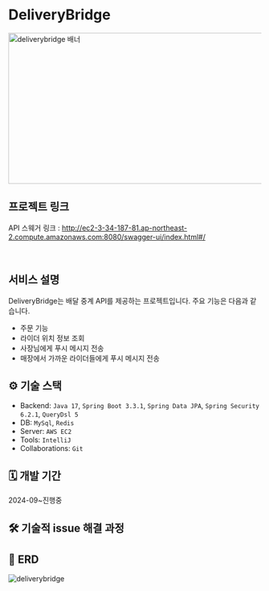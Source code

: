 # DeliveryBridge
<img src="https://github.com/user-attachments/assets/61b46050-6187-491a-9143-0bcba920226e" alt="deliverybridge 배너" style="width: 1000px; height: 300px;">




## 프로젝트 링크
API 스웨거 링크 : http://ec2-3-34-187-81.ap-northeast-2.compute.amazonaws.com:8080/swagger-ui/index.html#/

<br>

## 서비스 설명
DeliveryBridge는 배달 중계 API를 제공하는 프로젝트입니다. 주요 기능은 다음과 같습니다.


- 주문 기능
- 라이더 위치 정보 조회
- 사장님에게 푸시 메시지 전송
- 매장에서 가까운 라이더들에게 푸시 메시지 전송


## ⚙️ 기술 스택
- Backend: `Java 17`, `Spring Boot 3.3.1`, `Spring Data JPA`, `Spring Security 6.2.1`, `QueryDsl 5`
- DB: `MySql`, `Redis`
- Server: `AWS EC2`
- Tools: `IntelliJ`
- Collaborations: `Git`


## 🗓️ 개발 기간
2024-09~진행중

## 🛠 기술적 issue 해결 과정


## 💾 ERD

![deliverybridge](https://github.com/user-attachments/assets/652c885a-1fdb-44ff-94c1-2fc32ed472f3)







